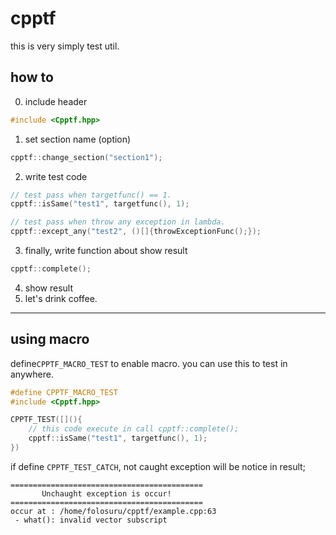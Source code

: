 # cpptf
this is very simply test util.

## how to
0. include header
 ```c++
 #include <Cpptf.hpp>
 ```  
1. set section name (option)
 ```c++
 cpptf::change_section("section1");
 ```
2. write test code
 ```c++
 // test pass when targetfunc() == 1.
 cpptf::isSame("test1", targetfunc(), 1);

 // test pass when throw any exception in lambda.
 cpptf::except_any("test2", ()[]{throwExceptionFunc();});
 ```
3. finally, write function about show result
 ```c++
 cpptf::complete();
 ```
4. show result
5. let's drink coffee.

----
## using macro
define`CPPTF_MACRO_TEST` to enable macro.
you can use this to test in anywhere.
```c++
#define CPPTF_MACRO_TEST
#include <Cpptf.hpp>

CPPTF_TEST([](){
    // this code execute in call cpptf::complete();
    cpptf::isSame("test1", targetfunc(), 1);
})
```

if define `CPPTF_TEST_CATCH`, not caught exception will be notice in result;
```
===========================================
       Unchaught exception is occur!
===========================================
occur at : /home/folosuru/cpptf/example.cpp:63
 - what(): invalid vector subscript
```